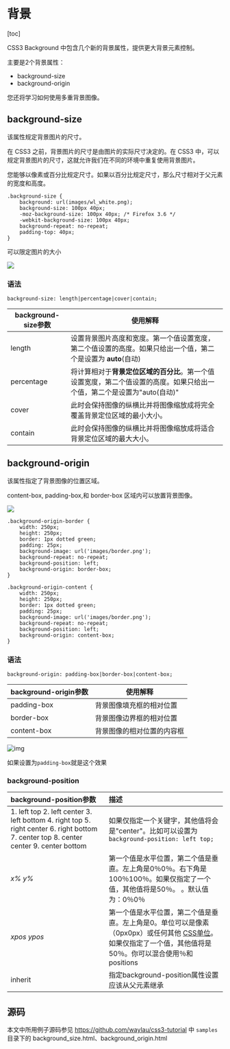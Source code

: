 背景
====

[toc]

CSS3 Background 中包含几个新的背景属性，提供更大背景元素控制。

主要是2个背景属性：

* background-size
* background-origin

您还将学习如何使用多重背景图像。

## background-size 

该属性规定背景图片的尺寸。

在 CSS3 之前，背景图片的尺寸是由图片的实际尺寸决定的。在 CSS3 中，可以规定背景图片的尺寸，这就允许我们在不同的环境中重复使用背景图片。

您能够以像素或百分比规定尺寸。如果以百分比规定尺寸，那么尺寸相对于父元素的宽度和高度。

	.background-size {
	    background: url(images/wl_white.png);
	    background-size: 100px 40px;
	    -moz-background-size: 100px 40px; /* Firefox 3.6 */
	    -webkit-background-size: 100px 40px;
	    background-repeat: no-repeat;
	    padding-top: 40px;
	}


可以限定图片的大小

![](https://wx4.sinaimg.cn/mw2000/007slE0nly1h3w2chmlivj309x0aiwfd.jpg)

### 语法
`background-size: length|percentage|cover|contain;`

| background-size参数 | 使用解释                                                                                                                 |
| ------------------- | ------------------------------------------------------------------------------------------------------------------------ |
| length              | 设置背景图片高度和宽度。第一个值设置宽度，第二个值设置的高度。如果只给出一个值，第二个是设置为 **auto**(自动)            |
| percentage          | 将计算相对于**背景定位区域的百分比**。第一个值设置宽度，第二个值设置的高度。如果只给出一个值，第二个是设置为"auto(自动)" |
| cover               | 此时会保持图像的纵横比并将图像缩放成将完全覆盖背景定位区域的最小大小。                                                   |
| contain             | 此时会保持图像的纵横比并将图像缩放成将适合背景定位区域的最大大小。                                                       |




## background-origin

该属性指定了背景图像的位置区域。

content-box, padding-box,和 border-box 区域内可以放置背景图像。

![](https://wx4.sinaimg.cn/mw2000/007slE0nly1h3w1b1fvihj309a05i0to.jpg)


    .background-origin-border {
        width: 250px;
        height: 250px;
        border: 1px dotted green;
        padding: 25px;
        background-image: url('images/border.png');
        background-repeat: no-repeat;
        background-position: left;
        background-origin: border-box;
    }
    
    .background-origin-content {
        width: 250px;
        height: 250px;
        border: 1px dotted green;
        padding: 25px;
        background-image: url('images/border.png');
        background-repeat: no-repeat;
        background-position: left;
        background-origin: content-box;
    }

### 语法

`background-origin: padding-box|border-box|content-box;`

| background-origin参数 | 使用解释                   |
| --------------------- | -------------------------- |
| padding-box           | 背景图像填充框的相对位置   |
| border-box            | 背景图像边界框的相对位置   |
| content-box           | 背景图像的相对位置的内容框 |

![img](https://wx1.sinaimg.cn/mw2000/007slE0nly1h3w2xmixcej309z09ht9v.jpg)

如果设置为`padding-box`就是这个效果

### background-position

| background-position参数                                                                                                                | 描述                                                                                                                                                                                                    |
| :------------------------------------------------------------------------------------------------------------------------------------- | :------------------------------------------------------------------------------------------------------------------------------------------------------------------------------------------------------ |
| 1. left top 2. left center 3. left bottom 4. right top 5. right center 6. right bottom 7. center top 8. center center 9. center bottom | 如果仅指定一个关键字，其他值将会是"center"。比如可以设置为`background-position: left top;`                                                                                                              |
| *x% y%*                                                                                                                                | 第一个值是水平位置，第二个值是垂直。左上角是0％0％。右下角是100％100％。如果仅指定了一个值，其他值将是50％。 。默认值为：0％0％                                                                         |
| *xpos ypos*                                                                                                                            | 第一个值是水平位置，第二个值是垂直。左上角是0。单位可以是像素（0px0px）或任何其他 [CSS单位](https://www.runoob.com/try/css-units.html)。如果仅指定了一个值，其他值将是50％。你可以混合使用％和positions |
| inherit                                                                                                                                | 指定background-position属性设置应该从父元素继承                                                                                                                                                         |

## 源码

本文中所用例子源码参见
<https://github.com/waylau/css3-tutorial> 中 `samples` 目录下的 background_size.html、background_origin.html